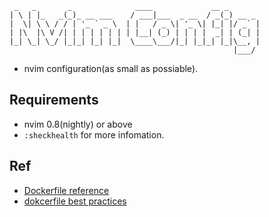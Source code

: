 ```
 _   _       _              ____             __ _
| \ | |_   _(_)_ __ ___    / ___|___  _ __  / _(_) __ _
|  \| \ \ / / | '_ ` _ \  | |   / _ \| '_ \| |_| |/ _` |
| |\  |\ V /| | | | | | | | |__| (_) | | | |  _| | (_| |
|_| \_| \_/ |_|_| |_| |_|  \____\___/|_| |_|_| |_|\__, |
                                                  |___/
```

- nvim configuration(as small as possiable).

## Requirements

- nvim 0.8(nightly) or above
- `:sheckhealth` for more infomation.

## Ref

- [Dockerfile reference](https://docs.docker.com/engine/reference/builder/)
- [dokcerfile best practices](https://docs.docker.com/develop/develop-images/dockerfile_best-practices/)
